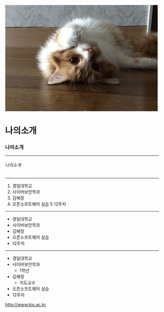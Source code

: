![귀여운치노](./images/치노.jpg)
# 나의소개
### 나의소개
***
###### 나의소개
******
1. 경일대학교
2. 사이버보안학과
3. 김혜정
4. 오픈소프트웨어 실습
5 12주차
- - -
- 경일대학교
- 사이버보안학과
- 김혜정
- 오픈소프트웨어 실습
- 12주차         
- - -
+ 경일대학교
+ 사이버보안학과
   * 1학년 
+ 김혜정
  * 지도교수
+ 오픈소프트웨어 실습
+ 12주차 

<http://www.kiu.ac.kr>
